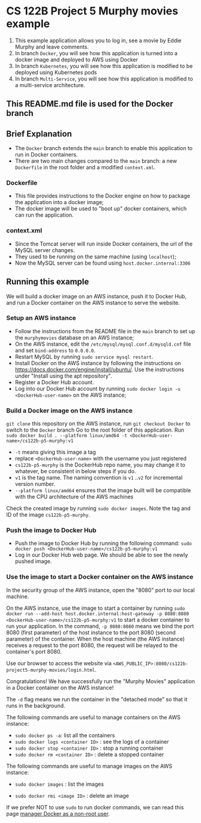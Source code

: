 # CS 122B Project 5 Murphy movies example

1. This example application allows you to log in, see a movie by Eddie Murphy and leave comments.
2. In branch `Docker`, you will see how this application is turned into a docker image and deployed to AWS using Docker
3. In branch `Kubernetes`, you will see how this application is modified to be deployed using Kubernetes pods
4. In branch `Multi-Service`, you will see how this application is modified to a multi-service architecture.

## This README.md file is used for the Docker branch

## Brief Explanation

- The `Docker` branch extends the `main` branch to enable this application to run in Docker containers.
- There are two main changes compared to the `main` branch: a new `Dockerfile` in the root folder and a modified `context.xml`.

### Dockerfile
- This file provides instructions to the Docker engine on how to package the application into a docker image;
- The docker image will be used to "boot up" docker containers, which can run the application.

### context.xml
- Since the Tomcat server will run inside Docker containers, the url of the MySQL server changes.
- They used to be running on the same machine (using `localhost`);
- Now the MySQL server can be found using `host.docker.internal:3306`


## Running this example

We will build a docker image on an AWS instance, push it to Docker Hub, and run a Docker container on the AWS instance to serve the website.

### Setup an AWS instance
- Follow the instructions from the README file in the `main` branch to set up the `murphymovies` database on an AWS instance;
- On the AWS instance, edit the `/etc/mysql/mysql.conf.d/mysqld.cnf` file and set `bind-address` to `0.0.0.0`.
- Restart MySQL by running `sudo service mysql restart`.
- Install Docker on the AWS instance by following the instructions on https://docs.docker.com/engine/install/ubuntu/. Use the instructions under "Install using the apt repository".
- Register a Docker Hub account.
- Log into our Docker Hub account by running `sudo docker login -u <DockerHub-user-name>` on the AWS instance;

### Build a Docker image on the AWS instance
`git clone` this repository on the AWS instance, run `git checkout Docker` to switch to the `Docker` branch
Go to the root folder of this application. Run `sudo docker build . --platform linux/amd64 -t <DockerHub-user-name>/cs122b-p5-murphy:v1 `
- `-t` means giving this image a tag 
- replace `<DockerHub-user-name>` with the username you just registered
- `cs122b-p5-murphy` is the DockerHub repo name, you may change it to whatever, be consistent in below steps if you do.
- `v1` is the tag name. The naming convention is `v1` ..`v2` for incremental version number.
- `--platform linux/amd64` ensures that the image built will be compatible with the CPU architecture of the AWS machines 

Check the created image by running `sudo docker images`. Note the tag and ID of the image `cs122b-p5-murphy`.

### Push the image to Docker Hub
- Push the image to Docker Hub by running the following command: `sudo docker push <DockerHub-user-name>/cs122b-p5-murphy:v1`
- Log in our Docker Hub web page. We should be able to see the newly pushed image.

### Use the image to start a Docker container on the AWS instance

In the security group of the AWS instance, open the "8080" port to our local machine.

On the AWS instance, use the image to start a container by running `sudo docker run --add-host host.docker.internal:host-gateway -p 8080:8080 <DockerHub-user-name>/cs122b-p5-murphy:v1` to start a docker container to run your application.  In the command, `-p 8080:8080` means we bind the port 8080 (first parameter) of the host instance to the port 8080 (second parameter) of the container.  When the host machine (the AWS instance) receives a request to the port 8080, the request will be relayed to the container's port 8080.

Use our browser to access the website via `<AWS_PUBLIC_IP>:8080/cs122b-project5-murphy-movies/login.html`.

Congratulations!  We have successfully run the "Murphy Movies" application in a Docker container on the AWS instance!

The `-d` flag means we run the container in the "detached mode" so that it runs in the background.

The following commands are useful to manage containers on the AWS instance:

- `sudo docker ps -a`: list all the containers
- `sudo docker logs <container ID>` : see the logs of a container
- `sudo docker stop <container ID>` : stop a running container
- `sudo docker rm <container ID>` : delete a stopped container

The following commands are useful to manage images on the AWS instance:

- `sudo docker images` : list the images

- `sudo docker rmi <image ID>` : delete an image

If we prefer NOT to use `sudo` to run docker commands, we can read this page [manager Docker as a non-root user](https://docs.docker.com/engine/install/linux-postinstall/#manage-docker-as-a-non-root-user).

